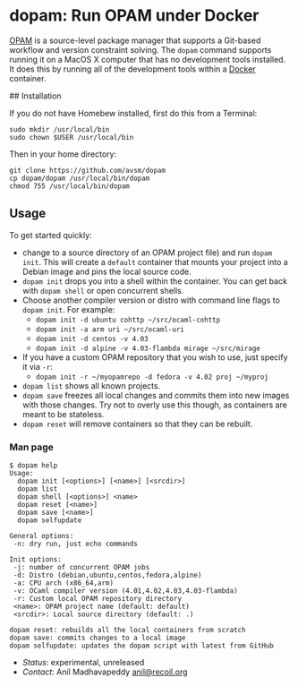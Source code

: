 dopam: Run OPAM under Docker
============================

[OPAM](https://opam.ocaml.org) is a source-level package manager that
supports a Git-based workflow and version constraint solving.  The `dopam`
command supports running it on a MacOS X computer that has no development
tools installed.  It does this by running all of the development tools
within a [Docker](http://docker.com) container.

## Installation

If you do not have Homebew installed, first do this from a Terminal:

    sudo mkdir /usr/local/bin
    sudo chown $USER /usr/local/bin

Then in your home directory:

    git clone https://github.com/avsm/dopam
    cp dopam/dopam /usr/local/bin/dopam
    chmod 755 /usr/local/bin/dopam

## Usage

To get started quickly:

- change to a source directory of an OPAM project
  file) and run `dopam init`.  This will create a `default` container that
  mounts your project into a Debian image and pins the local
  source code.
- `dopam init` drops you into a shell within the container.
  You can get back with `dopam shell` or open concurrent shells.
- Choose another compiler version or distro with command line
  flags to `dopam init`.  For example:
    - `dopam init -d ubuntu cohttp ~/src/ocaml-cohttp`
    - `dopam init -a arm uri ~/src/ocaml-uri`
    - `dopam init -d centos -v 4.03`
    - `dopam init -d alpine -v 4.03-flambda mirage ~/src/mirage`
- If you have a custom OPAM repository that you wish to use,
  just specify it via `-r`:
    - `dopam init -r ~/myopamrepo -d fedora -v 4.02 proj ~/myproj`
- `dopam list` shows all known projects.
- `dopam save` freezes all local changes and commits them into 
  new images with those changes.  Try not to overly use this though,
  as containers are meant to be stateless.
- `dopam reset` will remove containers so that they can be rebuilt.

### Man page

```
$ dopam help
Usage:
  dopam init [<options>] [<name>] [<srcdir>]
  dopam list
  dopam shell [<options>] <name>
  dopam reset [<name>]
  dopam save [<name>]
  dopam selfupdate

General options:
 -n: dry run, just echo commands

Init options:
 -j: number of concurrent OPAM jobs
 -d: Distro (debian,ubuntu,centos,fedora,alpine)
 -a: CPU arch (x86_64,arm)
 -v: OCaml compiler version (4.01,4.02,4.03,4.03-flambda)
 -r: Custom local OPAM repository directory
 <name>: OPAM project name (default: default)
 <srcdir>: Local source directory (default: .)

dopam reset: rebuilds all the local containers from scratch
dopam save: commits changes to a local image
dopam selfupdate: updates the dopam script with latest from GitHub
```

- *Status*: experimental, unreleased
- *Contact*: Anil Madhavapeddy <anil@recoil.org>
